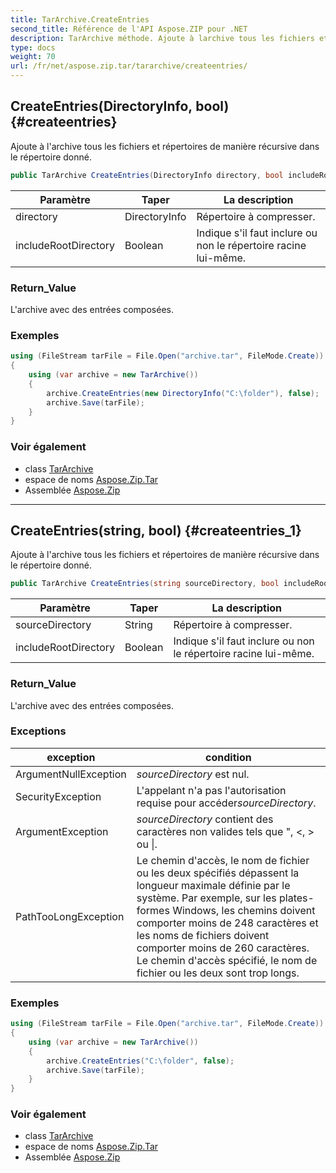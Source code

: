 ```yaml
---
title: TarArchive.CreateEntries
second_title: Référence de l'API Aspose.ZIP pour .NET
description: TarArchive méthode. Ajoute à larchive tous les fichiers et répertoires de manière récursive dans le répertoire donné.
type: docs
weight: 70
url: /fr/net/aspose.zip.tar/tararchive/createentries/
---
```

## CreateEntries(DirectoryInfo, bool) {#createentries}

Ajoute à l'archive tous les fichiers et répertoires de manière récursive dans le répertoire donné.

```csharp
public TarArchive CreateEntries(DirectoryInfo directory, bool includeRootDirectory = true)
```

| Paramètre | Taper | La description |
| --- | --- | --- |
| directory | DirectoryInfo | Répertoire à compresser. |
| includeRootDirectory | Boolean | Indique s'il faut inclure ou non le répertoire racine lui-même. |

### Return_Value

L'archive avec des entrées composées.

### Exemples

```csharp
using (FileStream tarFile = File.Open("archive.tar", FileMode.Create))
{
    using (var archive = new TarArchive())
    {
        archive.CreateEntries(new DirectoryInfo("C:\folder"), false);
        archive.Save(tarFile);
    }
}
```

### Voir également

* class [TarArchive](../)
* espace de noms [Aspose.Zip.Tar](../../tararchive/)
* Assemblée [Aspose.Zip](../../../)

---

## CreateEntries(string, bool) {#createentries_1}

Ajoute à l'archive tous les fichiers et répertoires de manière récursive dans le répertoire donné.

```csharp
public TarArchive CreateEntries(string sourceDirectory, bool includeRootDirectory = true)
```

| Paramètre | Taper | La description |
| --- | --- | --- |
| sourceDirectory | String | Répertoire à compresser. |
| includeRootDirectory | Boolean | Indique s'il faut inclure ou non le répertoire racine lui-même. |

### Return_Value

L'archive avec des entrées composées.

### Exceptions

| exception | condition |
| --- | --- |
| ArgumentNullException | *sourceDirectory* est nul. |
| SecurityException | L'appelant n'a pas l'autorisation requise pour accéder*sourceDirectory*. |
| ArgumentException | *sourceDirectory* contient des caractères non valides tels que ", &lt;, &gt; ou &#x7C;. |
| PathTooLongException | Le chemin d'accès, le nom de fichier ou les deux spécifiés dépassent la longueur maximale définie par le système. Par exemple, sur les plates-formes Windows, les chemins doivent comporter moins de 248 caractères et les noms de fichiers doivent comporter moins de 260 caractères. Le chemin d'accès spécifié, le nom de fichier ou les deux sont trop longs. |

### Exemples

```csharp
using (FileStream tarFile = File.Open("archive.tar", FileMode.Create))
{
    using (var archive = new TarArchive())
    {
        archive.CreateEntries("C:\folder", false);
        archive.Save(tarFile);
    }
}
```

### Voir également

* class [TarArchive](../)
* espace de noms [Aspose.Zip.Tar](../../tararchive/)
* Assemblée [Aspose.Zip](../../../)


